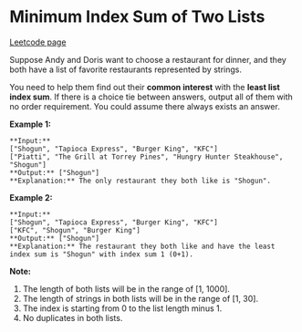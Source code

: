 # Minimum Index Sum of Two Lists
[Leetcode page](https://leetcode.com/problems/minimum-index-sum-of-two-lists/description)

Suppose Andy and Doris want to choose a restaurant for dinner, and they both
have a list of favorite restaurants represented by strings.

You need to help them find out their **common interest** with the **least list
index sum**. If there is a choice tie between answers, output all of them with
no order requirement. You could assume there always exists an answer.

**Example 1:**  

    
    
    **Input:**
    ["Shogun", "Tapioca Express", "Burger King", "KFC"]
    ["Piatti", "The Grill at Torrey Pines", "Hungry Hunter Steakhouse", "Shogun"]
    **Output:** ["Shogun"]
    **Explanation:** The only restaurant they both like is "Shogun".
    

**Example 2:**  

    
    
    **Input:**
    ["Shogun", "Tapioca Express", "Burger King", "KFC"]
    ["KFC", "Shogun", "Burger King"]
    **Output:** ["Shogun"]
    **Explanation:** The restaurant they both like and have the least index sum is "Shogun" with index sum 1 (0+1).
    

**Note:**  

  1. The length of both lists will be in the range of [1, 1000].
  2. The length of strings in both lists will be in the range of [1, 30].
  3. The index is starting from 0 to the list length minus 1.
  4. No duplicates in both lists.

